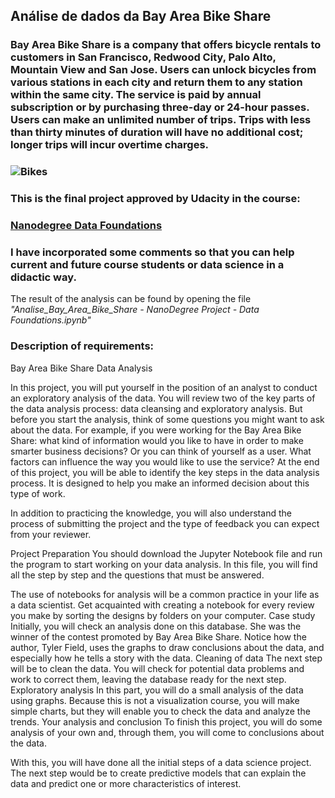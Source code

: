 ## Análise de dados da Bay Area Bike Share

### Bay Area Bike Share is a company that offers bicycle rentals to customers in San Francisco, Redwood City, Palo Alto, Mountain View and San Jose. Users can unlock bicycles from various stations in each city and return them to any station within the same city. The service is paid by annual subscription or by purchasing three-day or 24-hour passes. Users can make an unlimited number of trips. Trips with less than thirty minutes of duration will have no additional cost; longer trips will incur overtime charges.

### ![Bikes](https://br.udacity.com/assets/images/nanodegree-overview/shared/nd-projects/nd110/project-1.jpg)

### This is the final project approved by Udacity in the course:
### [Nanodegree Data Foundations](https://br.udacity.com/course/fundamentos-data-science-i-python--nd110)

### I have incorporated some comments so that you can help current and future course students or data science in a didactic way.
The result of the analysis can be found by opening the file *"Analise_Bay_Area_Bike_Share - NanoDegree Project - Data Foundations.ipynb"*

### Description of requirements:

Bay Area Bike Share Data Analysis

In this project, you will put yourself in the position of an analyst to conduct an exploratory analysis of the data. You will review two of the key parts of the data analysis process: data cleansing and exploratory analysis. But before you start the analysis, think of some questions you might want to ask about the data. For example, if you were working for the Bay Area Bike Share: what kind of information would you like to have in order to make smarter business decisions? Or you can think of yourself as a user. What factors can influence the way you would like to use the service?
At the end of this project, you will be able to identify the key steps in the data analysis process. It is designed to help you make an informed decision about this type of work.

In addition to practicing the knowledge, you will also understand the process of submitting the project and the type of feedback you can expect from your reviewer.

Project Preparation
You should download the Jupyter Notebook file and run the program to start working on your data analysis. In this file, you will find all the step by step and the questions that must be answered.

The use of notebooks for analysis will be a common practice in your life as a data scientist. Get acquainted with creating a notebook for every review you make by sorting the designs by folders on your computer.
Case study
Initially, you will check an analysis done on this database. She was the winner of the contest promoted by Bay Area Bike Share. Notice how the author, Tyler Field, uses the graphs to draw conclusions about the data, and especially how he tells a story with the data.
Cleaning of data
The next step will be to clean the data. You will check for potential data problems and work to correct them, leaving the database ready for the next step.
Exploratory analysis
In this part, you will do a small analysis of the data using graphs. Because this is not a visualization course, you will make simple charts, but they will enable you to check the data and analyze the trends.
Your analysis and conclusion
To finish this project, you will do some analysis of your own and, through them, you will come to conclusions about the data.

With this, you will have done all the initial steps of a data science project. The next step would be to create predictive models that can explain the data and predict one or more characteristics of interest.
